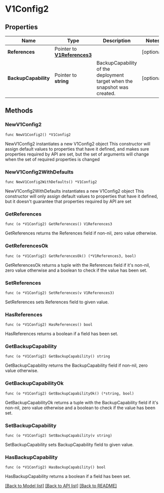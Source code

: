 # V1Config2

## Properties

Name | Type | Description | Notes
------------ | ------------- | ------------- | -------------
**References** | Pointer to [**V1References3**](V1References3.md) |  | [optional] 
**BackupCapability** | Pointer to **string** | BackupCapability of the deployment target when the snapshot was created. | [optional] 

## Methods

### NewV1Config2

`func NewV1Config2() *V1Config2`

NewV1Config2 instantiates a new V1Config2 object
This constructor will assign default values to properties that have it defined,
and makes sure properties required by API are set, but the set of arguments
will change when the set of required properties is changed

### NewV1Config2WithDefaults

`func NewV1Config2WithDefaults() *V1Config2`

NewV1Config2WithDefaults instantiates a new V1Config2 object
This constructor will only assign default values to properties that have it defined,
but it doesn't guarantee that properties required by API are set

### GetReferences

`func (o *V1Config2) GetReferences() V1References3`

GetReferences returns the References field if non-nil, zero value otherwise.

### GetReferencesOk

`func (o *V1Config2) GetReferencesOk() (*V1References3, bool)`

GetReferencesOk returns a tuple with the References field if it's non-nil, zero value otherwise
and a boolean to check if the value has been set.

### SetReferences

`func (o *V1Config2) SetReferences(v V1References3)`

SetReferences sets References field to given value.

### HasReferences

`func (o *V1Config2) HasReferences() bool`

HasReferences returns a boolean if a field has been set.

### GetBackupCapability

`func (o *V1Config2) GetBackupCapability() string`

GetBackupCapability returns the BackupCapability field if non-nil, zero value otherwise.

### GetBackupCapabilityOk

`func (o *V1Config2) GetBackupCapabilityOk() (*string, bool)`

GetBackupCapabilityOk returns a tuple with the BackupCapability field if it's non-nil, zero value otherwise
and a boolean to check if the value has been set.

### SetBackupCapability

`func (o *V1Config2) SetBackupCapability(v string)`

SetBackupCapability sets BackupCapability field to given value.

### HasBackupCapability

`func (o *V1Config2) HasBackupCapability() bool`

HasBackupCapability returns a boolean if a field has been set.


[[Back to Model list]](../README.md#documentation-for-models) [[Back to API list]](../README.md#documentation-for-api-endpoints) [[Back to README]](../README.md)


